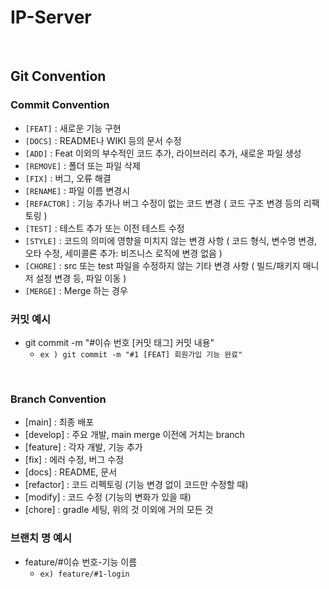 # IP-Server

<br>

## Git Convention

### Commit Convention

- `[FEAT]` : 새로운 기능 구현
- `[DOCS]` : README나 WIKI 등의 문서 수정
- `[ADD]` : Feat 이외의 부수적인 코드 추가, 라이브러리 추가, 새로운 파일 생성
- `[REMOVE]` : 폴더 또는 파일 삭제
- `[FIX]` : 버그, 오류 해결
- `[RENAME]` : 파일 이름 변경시
- `[REFACTOR]` : 기능 추가나 버그 수정이 없는 코드 변경 ( 코드 구조 변경 등의 리팩토링 )
- `[TEST]` : 테스트 추가 또는 이전 테스트 수정
- `[STYLE]` : 코드의 의미에 영향을 미치지 않는 변경 사항 ( 코드 형식, 변수명 변경, 오타 수정, 세미콜론 추가: 비즈니스 로직에 변경 없음 )
- `[CHORE]` : src 또는 test 파일을 수정하지 않는 기타 변경 사항 ( 빌드/패키지 매니저 설정 변경 등, 파일 이동 )
- `[MERGE]` : Merge 하는 경우

### 커밋 예시

- git commit -m "#이슈 번호 [커밋 태그] 커밋 내용"
  - `ex ) git commit -m "#1 [FEAT] 회원가입 기능 완료"`

<br>

### Branch Convention

- [main] : 최종 배포
- [develop] : 주요 개발, main merge 이전에 거치는 branch
- [feature] : 각자 개발, 기능 추가
- [fix] : 에러 수정, 버그 수정
- [docs] : README, 문서
- [refactor] : 코드 리펙토링 (기능 변경 없이 코드만 수정할 때)
- [modify] : 코드 수정 (기능의 변화가 있을 때)
- [chore] : gradle 세팅, 위의 것 이외에 거의 모든 것

### 브랜치 명 예시

- feature/#이슈 번호-기능 이름
  - `ex) feature/#1-login`

<br>
